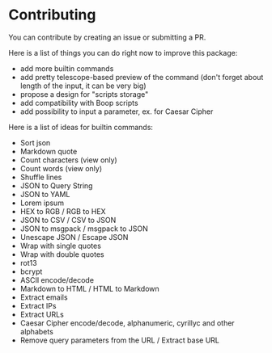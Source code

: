 # Contributing

You can contribute by creating an issue or submitting a PR.

Here is a list of things you can do right now to improve this package:

- add more builtin commands
- add pretty telescope-based preview of the command (don't forget about length of the input, it can be very big)
- propose a design for "scripts storage"
- add compatibility with Boop scripts
- add possibility to input a parameter, ex. for Caesar Cipher

Here is a list of ideas for builtin commands:
- Sort json
- Markdown quote
- Count characters (view only)
- Count words (view only)
- Shuffle lines
- JSON to Query String
- JSON to YAML
- Lorem ipsum
- HEX to RGB / RGB to HEX
- JSON to CSV / CSV to JSON
- JSON to msgpack / msgpack to JSON
- Unescape JSON / Escape JSON
- Wrap with single quotes
- Wrap with double quotes
- rot13
- bcrypt
- ASCII encode/decode
- Markdown to HTML / HTML to Markdown
- Extract emails
- Extract IPs
- Extract URLs
- Caesar Cipher encode/decode, alphanumeric, cyrillyc and other alphabets
- Remove query parameters from the URL / Extract base URL
